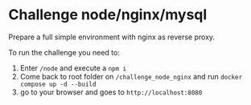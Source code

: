 # Challenge node/nginx/mysql

Prepare a full simple environment with nginx as reverse proxy.

To run the challenge you need to:

1. Enter `/node` and execute a `npm i`
2. Come back to root folder on `/challenge_node_nginx` and run `docker compose up -d --build`
3. go to your browser and goes to `http://localhost:8080`
